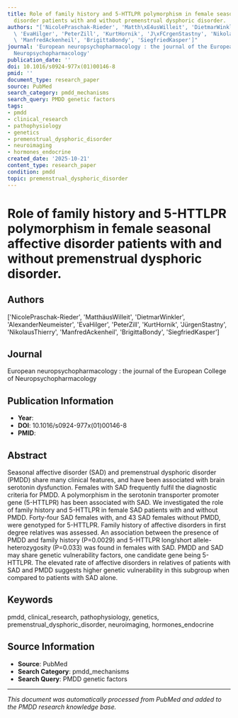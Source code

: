 ```yaml
---
title: Role of family history and 5-HTTLPR polymorphism in female seasonal affective
  disorder patients with and without premenstrual dysphoric disorder.
authors: "['NicolePraschak-Rieder', 'Matth\xE4usWilleit', 'DietmarWinkler', 'AlexanderNeumeister',\
  \ 'EvaHilger', 'PeterZill', 'KurtHornik', 'J\xFCrgenStastny', 'NikolausThierry',\
  \ 'ManfredAckenheil', 'BrigittaBondy', 'SiegfriedKasper']"
journal: 'European neuropsychopharmacology : the journal of the European College of
  Neuropsychopharmacology'
publication_date: ''
doi: 10.1016/s0924-977x(01)00146-8
pmid: ''
document_type: research_paper
source: PubMed
search_category: pmdd_mechanisms
search_query: PMDD genetic factors
tags:
- pmdd
- clinical_research
- pathophysiology
- genetics
- premenstrual_dysphoric_disorder
- neuroimaging
- hormones_endocrine
created_date: '2025-10-21'
content_type: research_paper
condition: pmdd
topic: premenstrual_dysphoric_disorder
---
```


# Role of family history and 5-HTTLPR polymorphism in female seasonal affective disorder patients with and without premenstrual dysphoric disorder.

## Authors
['NicolePraschak-Rieder', 'MatthäusWilleit', 'DietmarWinkler', 'AlexanderNeumeister', 'EvaHilger', 'PeterZill', 'KurtHornik', 'JürgenStastny', 'NikolausThierry', 'ManfredAckenheil', 'BrigittaBondy', 'SiegfriedKasper']

## Journal
European neuropsychopharmacology : the journal of the European College of Neuropsychopharmacology

## Publication Information
- **Year**: 
- **DOI**: 10.1016/s0924-977x(01)00146-8
- **PMID**: 

## Abstract
Seasonal affective disorder (SAD) and premenstrual dysphoric disorder (PMDD) share many clinical features, and have been associated with brain serotonin dysfunction. Females with SAD frequently fulfil the diagnostic criteria for PMDD. A polymorphism in the serotonin transporter promoter gene (5-HTTLPR) has been associated with SAD. We investigated the role of family history and 5-HTTLPR in female SAD patients with and without PMDD. Forty-four SAD females with, and 43 SAD females without PMDD, were genotyped for 5-HTTLPR. Family history of affective disorders in first degree relatives was assessed. An association between the presence of PMDD and family history (P=0.0029) and 5-HTTLPR long/short allele-heterozygosity (P=0.033) was found in females with SAD. PMDD and SAD may share genetic vulnerability factors, one candidate gene being 5-HTTLPR. The elevated rate of affective disorders in relatives of patients with SAD and PMDD suggests higher genetic vulnerability in this subgroup when compared to patients with SAD alone.

## Keywords
pmdd, clinical_research, pathophysiology, genetics, premenstrual_dysphoric_disorder, neuroimaging, hormones_endocrine

## Source Information
- **Source**: PubMed
- **Search Category**: pmdd_mechanisms
- **Search Query**: PMDD genetic factors

---
*This document was automatically processed from PubMed and added to the PMDD research knowledge base.*
